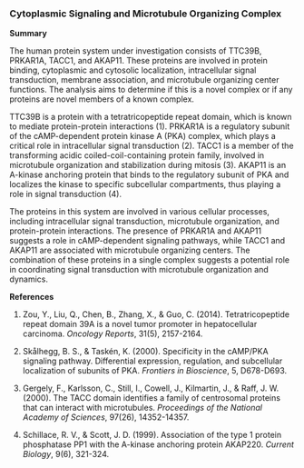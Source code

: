 ### Cytoplasmic Signaling and Microtubule Organizing Complex

**Summary**

The human protein system under investigation consists of TTC39B, PRKAR1A, TACC1, and AKAP11. These proteins are involved in protein binding, cytoplasmic and cytosolic localization, intracellular signal transduction, membrane association, and microtubule organizing center functions. The analysis aims to determine if this is a novel complex or if any proteins are novel members of a known complex.

TTC39B is a protein with a tetratricopeptide repeat domain, which is known to mediate protein-protein interactions (1). PRKAR1A is a regulatory subunit of the cAMP-dependent protein kinase A (PKA) complex, which plays a critical role in intracellular signal transduction (2). TACC1 is a member of the transforming acidic coiled-coil-containing protein family, involved in microtubule organization and stabilization during mitosis (3). AKAP11 is an A-kinase anchoring protein that binds to the regulatory subunit of PKA and localizes the kinase to specific subcellular compartments, thus playing a role in signal transduction (4).

The proteins in this system are involved in various cellular processes, including intracellular signal transduction, microtubule organization, and protein-protein interactions. The presence of PRKAR1A and AKAP11 suggests a role in cAMP-dependent signaling pathways, while TACC1 and AKAP11 are associated with microtubule organizing centers. The combination of these proteins in a single complex suggests a potential role in coordinating signal transduction with microtubule organization and dynamics.

**References**

1. Zou, Y., Liu, Q., Chen, B., Zhang, X., & Guo, C. (2014). Tetratricopeptide repeat domain 39A is a novel tumor promoter in hepatocellular carcinoma. *Oncology Reports*, 31(5), 2157-2164.

2. Skålhegg, B. S., & Taskén, K. (2000). Specificity in the cAMP/PKA signaling pathway. Differential expression, regulation, and subcellular localization of subunits of PKA. *Frontiers in Bioscience*, 5, D678-D693.

3. Gergely, F., Karlsson, C., Still, I., Cowell, J., Kilmartin, J., & Raff, J. W. (2000). The TACC domain identifies a family of centrosomal proteins that can interact with microtubules. *Proceedings of the National Academy of Sciences*, 97(26), 14352-14357.

4. Schillace, R. V., & Scott, J. D. (1999). Association of the type 1 protein phosphatase PP1 with the A-kinase anchoring protein AKAP220. *Current Biology*, 9(6), 321-324.